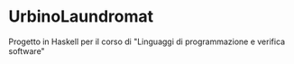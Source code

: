 # UrbinoLaundromat
Progetto in Haskell per il corso di "Linguaggi di programmazione e verifica software"
